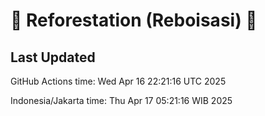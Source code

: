 
# 🌳 Reforestation (Reboisasi) 🌲

## Last Updated

GitHub Actions time: Wed Apr 16 22:21:16 UTC 2025

Indonesia/Jakarta time: Thu Apr 17 05:21:16 WIB 2025
